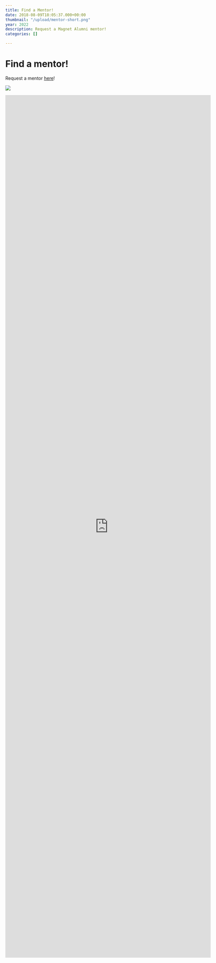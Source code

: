 ```yaml
---
title: Find a Mentor!
date: 2018-08-09T18:05:37.000+00:00
thumbnail: "/upload/mentor-short.png"
year: 2022
description: Request a Magnet Alumni mentor!
categories: []

---
```

# Find a mentor!

Request a mentor [here](https://forms.gle/4uVBArHg7LWQ5QvBA)!

![](/upload/mentor.jpeg)

<p align="center">

<iframe src="https://docs.google.com/forms/d/e/1FAIpQLSce4fZF_rMWhwVXnkiiidM7lWIz2eQgZAEdyDivH5vfAJ5PWg/viewform?embedded=true" width="640" height="2683" frameborder="0" marginheight="0" marginwidth="0">Loading…</iframe></p>